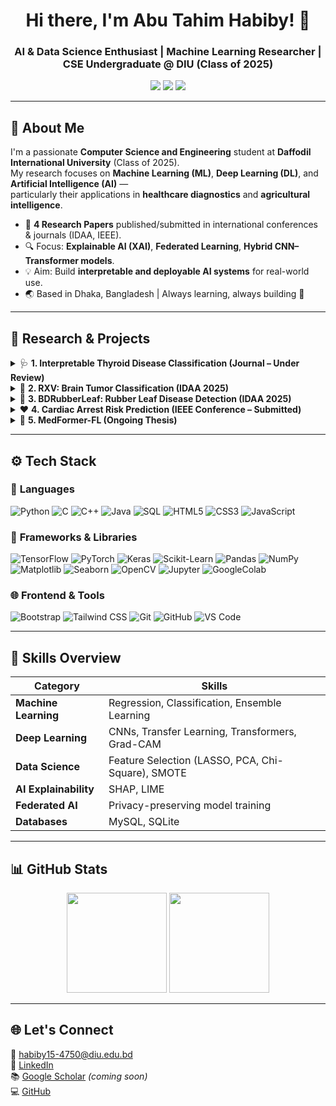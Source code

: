 <h1 align="center">Hi there, I'm Abu Tahim Habiby! 👋</h1>
<h3 align="center">AI & Data Science Enthusiast | Machine Learning Researcher | CSE Undergraduate @ DIU (Class of 2025)</h3>

<p align="center">
  <img src="https://img.shields.io/badge/AI-Research-blue?style=for-the-badge&logo=python" />
  <img src="https://img.shields.io/badge/DataScience-Exploration-orange?style=for-the-badge&logo=jupyter" />
  <img src="https://img.shields.io/badge/Machine Learning-Innovation-brightgreen?style=for-the-badge&logo=tensorflow" />
</p>

---

## 🌟 **About Me**

I'm a passionate **Computer Science and Engineering** student at **Daffodil International University** (Class of 2025).  
My research focuses on **Machine Learning (ML)**, **Deep Learning (DL)**, and **Artificial Intelligence (AI)** —  
particularly their applications in **healthcare diagnostics** and **agricultural intelligence**.

- 🧠 **4 Research Papers** published/submitted in international conferences & journals (IDAA, IEEE).  
- 🔍 Focus: **Explainable AI (XAI)**, **Federated Learning**, **Hybrid CNN–Transformer models**.  
- 💡 Aim: Build **interpretable and deployable AI systems** for real-world use.  
- 🌏 Based in Dhaka, Bangladesh | Always learning, always building 🚀  

---

## 🔬 **Research & Projects**

<details>
<summary>🩺 <b>1. Interpretable Thyroid Disease Classification (Journal – Under Review)</b></summary>

- Developed an interpretable ensemble ML system for early thyroid disease detection.  
- Dataset: 3,772 anonymized clinical and biochemical records.  
- Preprocessing: **IQR**, **SMOTE**, and feature selection via **Chi-Square**, **ANOVA**, **PCA**, **LASSO**.  
- Ensemble: **Random Forest + XGBoost + Decision Tree** with **Logistic Regression meta-learner**.  
- Achieved **99.38% accuracy**, **99.28% sensitivity**, and **99.47% specificity**.  
- Enhanced interpretability with **SHAP** and **LIME**.  
</details>

<details>
<summary>🧠 <b>2. RXV: Brain Tumor Classification (IDAA 2025)</b></summary>

- Hybrid ensemble combining **ResNet50V2, VGG16, and Xception** with a **100-tree Random Forest** meta-learner.  
- Dataset: 6,004 MRI images (four categories: glioma, meningioma, pituitary tumor, and normal).  
- Achieved **99.56% accuracy**, minimizing test error to just 4/901 samples.  
- Applied **CLAHE preprocessing** and extensive augmentation for robustness.  
- Used **Grad-CAM** to visualize tumor-relevant regions for interpretability.  
</details>

<details>
<summary>🌿 <b>3. BDRubberLeaf: Rubber Leaf Disease Detection (IDAA 2025)</b></summary>

- Created **BDRubberLeaf**, a curated dataset of 1,740 high-resolution leaf images (4 classes).  
- Evaluated **6 fine-tuned CNNs**: DenseNet121, InceptionV3, ResNet152V2, MobileNetV2, NASNetMobile, Xception.  
- Achieved **99.24% accuracy** with lightweight models, ideal for UAV/mobile applications.  
</details>

<details>
<summary>❤️ <b>4. Cardiac Arrest Risk Prediction (IEEE Conference – Submitted)</b></summary>

- Ensemble stacking: **XGBoost + Random Forest + Logistic Regression meta-learner**.  
- Dataset: 1,888 patients.  
- Achieved **98.73% accuracy**, **99.35% recall**, **0.99 ROC AUC**.  
- Enhanced interpretability using **SHAP** & **LIME** for key clinical predictors.  
</details>

<details>
<summary>🔬 <b>5. MedFormer-FL (Ongoing Thesis)</b></summary>

- **Federated Medical-Knowledge-Guided Hybrid CNN–Transformer** for GI disease classification.  
- Combines CNNs + Transformers for **privacy-preserving federated learning**.  
- Focused on secure distributed medical AI for collaborative diagnosis.  
</details>

---

## ⚙️ **Tech Stack**

### 🧠 **Languages**
![Python](https://img.shields.io/badge/Python-3670A0?logo=python&logoColor=ffdd54)
![C](https://img.shields.io/badge/C-00599C?logo=c&logoColor=white)
![C++](https://img.shields.io/badge/C++-004482?logo=c%2B%2B&logoColor=white)
![Java](https://img.shields.io/badge/Java-007396?logo=openjdk&logoColor=white)
![SQL](https://img.shields.io/badge/SQL-336791?logo=postgresql&logoColor=white)
![HTML5](https://img.shields.io/badge/HTML5-E34F26?logo=html5&logoColor=white)
![CSS3](https://img.shields.io/badge/CSS3-1572B6?logo=css3&logoColor=white)
![JavaScript](https://img.shields.io/badge/JavaScript-F7DF1E?logo=javascript&logoColor=000)

### 🧩 **Frameworks & Libraries**
![TensorFlow](https://img.shields.io/badge/TensorFlow-FF6F00?logo=tensorflow&logoColor=white)
![PyTorch](https://img.shields.io/badge/PyTorch-EE4C2C?logo=pytorch&logoColor=white)
![Keras](https://img.shields.io/badge/Keras-D00000?logo=keras&logoColor=white)
![Scikit-Learn](https://img.shields.io/badge/Scikit--learn-F7931E?logo=scikitlearn&logoColor=white)
![Pandas](https://img.shields.io/badge/Pandas-150458?logo=pandas&logoColor=white)
![NumPy](https://img.shields.io/badge/NumPy-013243?logo=numpy&logoColor=white)
![Matplotlib](https://img.shields.io/badge/Matplotlib-11557C?logo=plotly&logoColor=white)
![Seaborn](https://img.shields.io/badge/Seaborn-3776AB?logo=python&logoColor=white)
![OpenCV](https://img.shields.io/badge/OpenCV-27338e?logo=opencv&logoColor=white)
![Jupyter](https://img.shields.io/badge/Jupyter-F37626?logo=jupyter&logoColor=white)
![GoogleColab](https://img.shields.io/badge/Google%20Colab-F9AB00?logo=googlecolab&logoColor=white)

### 🌐 **Frontend & Tools**
![Bootstrap](https://img.shields.io/badge/Bootstrap-563D7C?logo=bootstrap&logoColor=white)
![Tailwind CSS](https://img.shields.io/badge/Tailwind%20CSS-06B6D4?logo=tailwindcss&logoColor=white)
![Git](https://img.shields.io/badge/Git-F05032?logo=git&logoColor=white)
![GitHub](https://img.shields.io/badge/GitHub-181717?logo=github&logoColor=white)
![VS Code](https://img.shields.io/badge/VS%20Code-0078D4?logo=visualstudiocode&logoColor=white)





---

## 🎯 **Skills Overview**

| **Category** | **Skills** |
|---------------|------------|
| **Machine Learning** | Regression, Classification, Ensemble Learning |
| **Deep Learning** | CNNs, Transfer Learning, Transformers, Grad-CAM |
| **Data Science** | Feature Selection (LASSO, PCA, Chi-Square), SMOTE |
| **AI Explainability** | SHAP, LIME |
| **Federated AI** | Privacy-preserving model training |
| **Databases** | MySQL, SQLite |

---

## 📊 **GitHub Stats**

<p align="center">
  <img src="https://github-readme-stats.vercel.app/api?username=Tahim2&show_icons=true&theme=tokyonight" height="160">
  <img src="https://github-readme-streak-stats.herokuapp.com/?user=Tahim2&theme=tokyonight" height="160">
</p>

---

## 🌐 **Let's Connect**

📧 [habiby15-4750@diu.edu.bd](mailto:habiby15-4750@diu.edu.bd)  
💼 [LinkedIn](https://www.linkedin.com/in/abu-tahim-habiby)  
📚 [Google Scholar](#) *(coming soon)*  
💻 [GitHub](https://github.com/Tahim2)

